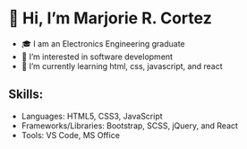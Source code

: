 # 👋 Hi, I’m Marjorie R. Cortez
- 🎓 I am an Electronics Engineering graduate
- 👀 I’m interested in software development
- 🌱 I’m currently learning html, css, javascript, and react

## Skills:
- Languages: HTML5, CSS3, JavaScript
- Frameworks/Libraries: Bootstrap, SCSS, jQuery, and React
- Tools: VS Code, MS Office

<!---
marjoriecortez/marjoriecortez is a ✨ special ✨ repository because its `README.md` (this file) appears on your GitHub profile.
You can click the Preview link to take a look at your changes.
--->
